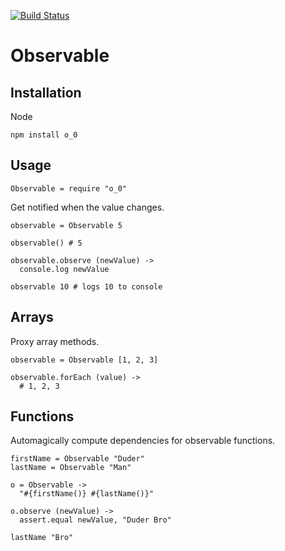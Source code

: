 [![Build Status](https://travis-ci.org/distri/observable.svg?branch=npm)](https://travis-ci.org/distri/observable)

Observable
==========

Installation
------------

Node

    npm install o_0

Usage
-----

    Observable = require "o_0"

Get notified when the value changes.

    observable = Observable 5

    observable() # 5

    observable.observe (newValue) ->
      console.log newValue

    observable 10 # logs 10 to console

Arrays
------

Proxy array methods.

    observable = Observable [1, 2, 3]

    observable.forEach (value) ->
      # 1, 2, 3

Functions
---------

Automagically compute dependencies for observable functions.

    firstName = Observable "Duder"
    lastName = Observable "Man"

    o = Observable ->
      "#{firstName()} #{lastName()}"

    o.observe (newValue) ->
      assert.equal newValue, "Duder Bro"

    lastName "Bro"
